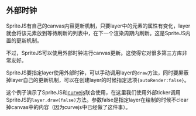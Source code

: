 <style>
#curvejs {
  background: #333;
}
</style>

## 外部时钟

SpriteJS有自己的canvas内容更新机制，只要layer中的元素的属性有变化，layer就会将该元素放到等待刷新的列表中，在下一个渲染周期内刷新。这是SpriteJS内置的更新机制。

不过，SpriteJS可以使用外部时钟进行canvas更新。这使得它对很多第三方库非常友好。

SpriteJS要指定layer使用外部时钟，可以手动调用layer的`draw`方法，同时要屏蔽掉layer自己的更新机制，可以在创建layer的时候指定选项`{autoRender:false}`。

<div id="curvejs" class="sprite-container"></div>

这个例子演示了SpriteJS和[curvejs](https://github.com/AlloyTeam/curvejs)联合使用，在这里我们使用外部ticker调用SpriteJS的`layer.draw(false)`方法。参数false是指定layer在绘制的时候不clear掉canvas中的内容（因为curvejs中已经做了这件事）。

<!-- demo: curvejs -->

<script src="https://unpkg.com/curvejs@0.3.3/dist/curve.min.js"></script>
<script src="/js/guide/ticker.js"></script>
